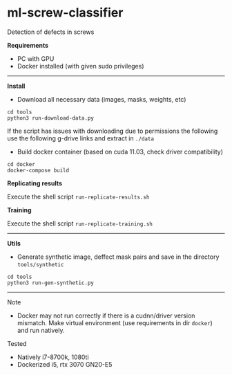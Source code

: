 # ml-screw-classifier
Detection of defects in screws

**Requirements**

- PC with GPU
- Docker installed (with given sudo privileges)

--------------------------------------
**Install**

- Download all necessary data (images, masks, weights, etc)
```
cd tools
python3 run-download-data.py
```

If the script has issues with downloading due to permissions the following use the 
following g-drive links and extract in `./data`




- Build docker container (based on cuda 11.03, check driver compatibility)
```
cd docker
docker-compose build
```

**Replicating results**

Execute the shell script `run-replicate-results.sh`


**Training**

Execute the shell script `run-replicate-training.sh`

--------------------------------------
**Utils**

- Generate synthetic image, deffect mask pairs and save in the directory `tools/synthetic`

```
cd tools
python3 run-gen-synthetic.py
```

--------------------------------------

Note
- Docker may not run correctly if there is a cudnn/driver version mismatch. 
Make virtual environment (use requirements in dir `docker`) and run natively. 

Tested
* Natively i7-8700k, 1080ti
* Dockerized i5, rtx 3070 GN20-E5